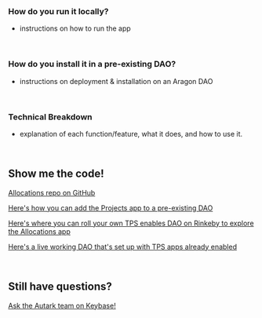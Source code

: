 <br>

### How do you run it locally?
- instructions on how to run the app

<br>

### How do you install it in a pre-existing DAO?
- instructions on deployment & installation on an Aragon DAO

<br>

### Technical Breakdown 
- explanation of each function/feature, what it does, and how to use it. 

<br>

## Show me the code!

[Allocations repo on GitHub](https://github.com/AutarkLabs/planning-suite/tree/dev/apps/allocations)

[Here's how you can add the Projects app to a pre-existing DAO](https://github.com/AutarkLabs/planning-suite/blob/master/docs/GETTING_STARTED.md#install-the-allocations-app)

[Here's where you can roll your own TPS enables DAO on Rinkeby to explore the Allocations app](https://rinkeby.autark.xyz/)

[Here's a live working DAO that's set up with TPS apps already enabled](https://rinkeby.aragon.org/#/dune.aragonid.eth)

<br>

## Still have questions?

[Ask the Autark team on Keybase!](https://keybase.io/team/autark.community)

<br>
